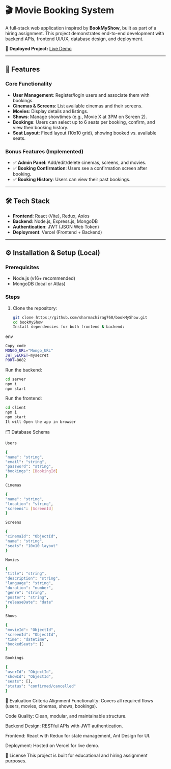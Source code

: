 # 🎬 Movie Booking System

A full-stack web application inspired by **BookMyShow**, built as part of a hiring assignment. This project demonstrates end-to-end development with backend APIs, frontend UI/UX, database design, and deployment.

🚀 **Deployed Project:** [Live Demo](https://chiragbms.vercel.app/)

---

## 📌 Features

### Core Functionality

- **User Management**: Register/login users and associate them with bookings.
- **Cinemas & Screens**: List available cinemas and their screens.
- **Movies**: Display details and listings.
- **Shows**: Manage showtimes (e.g., Movie X at 3PM on Screen 2).
- **Bookings**: Users can select up to 6 seats per booking, confirm, and view their booking history.
- **Seat Layout**: Fixed layout (10x10 grid), showing booked vs. available seats.

### Bonus Features (Implemented)

- ✅ **Admin Panel**: Add/edit/delete cinemas, screens, and movies.
- ✅ **Booking Confirmation**: Users see a confirmation screen after booking.
- ✅ **Booking History**: Users can view their past bookings.

---

## 🛠️ Tech Stack

- **Frontend**: React (Vite), Redux, Axios
- **Backend**: Node.js, Express.js, MongoDB
- **Authentication**: JWT (JSON Web Token)
- **Deployment**: Vercel (Frontend + Backend)

---

## ⚙️ Installation & Setup (Local)

### Prerequisites

- Node.js (v16+ recommended)
- MongoDB (local or Atlas)

### Steps

1. Clone the repository:
   ```bash
   git clone https://github.com/sharmachirag760/bookMyShow.git
   cd bookMyShow
   Install dependencies for both frontend & backend:
   ```

env

```bash
Copy code
MONGO_URL="Mongo_URL"
JWT_SECRET=mysecret
PORT=8082
```

Run the backend:

```bash
cd server
npm i
npm start
```

Run the frontend:

```bash
cd client
npm i
npm start
It will Open the app in browser
```

🗂️ Database Schema

```bash
Users

{
"name": "string",
"email": "string",
"password": "string",
"bookings": [BookingId]
}

Cinemas

{
"name": "string",
"location": "string",
"screens": [ScreenId]
}

Screens

{
"cinemaId": "ObjectId",
"name": "string",
"seats": "10x10 layout"
}

Movies

{
"title": "string",
"description": "string",
"language": "string",
"duration": "number",
"genre": "string",
"poster": "string",
"releaseDate": "date"
}

Shows

{
"movieId": "ObjectId",
"screenId": "ObjectId",
"time": "datetime",
"bookedSeats": []
}

Bookings

{
"userId": "ObjectId",
"showId": "ObjectId",
"seats": [],
"status": "confirmed/cancelled"
}
```

📌 Evaluation Criteria Alignment
Functionality: Covers all required flows (users, movies, cinemas, shows, bookings).

Code Quality: Clean, modular, and maintainable structure.

Backend Design: RESTful APIs with JWT authentication.

Frontend: React with Redux for state management, Ant Design for UI.

Deployment: Hosted on Vercel for live demo.

📜 License
This project is built for educational and hiring assignment purposes.

